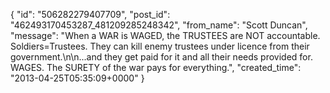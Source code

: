  {
   "id": "506282279407709",
   "post_id": "462493170453287_481209285248342",
   "from_name": "Scott Duncan",
   "message": "When a WAR is WAGED, the TRUSTEES are NOT accountable. Soldiers=Trustees. They can kill enemy trustees under licence from their government.\n\n...and they get paid for it and all their needs provided for. WAGES. The SURETY of the war pays for everything.",
   "created_time": "2013-04-25T05:35:09+0000"
 }
